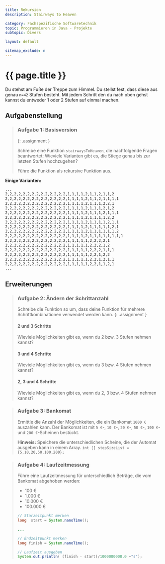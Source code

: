 ```yaml
---
title: Rekursion
description: Stairways to Heaven

category: Fachspezifische Softwaretechnik
topic: Programmieren in Java - Projekte
subtopic: Divers

layout: default

sitemap_exclude: n
---
```


# {{ page.title }}

Du stehst am Fuße der Treppe zum Himmel. Du stellst fest, dass diese aus genau `n=42` Stufen besteht.
Mit jedem Schritt den du nach oben gehst kannst du entweder 1 oder 2 Stufen auf einmal machen.


## Aufgabenstellung

> ### Aufgabe 1: Basisversion
> {: .assignment }
>
> Schreibe eine Funktion `stairwaysToHeaven`, die nachfolgende Fragen beantwortet:
> Wieviele Varianten gibt es, die Stiege genau bis zur letzten Stufen hochzugehen?
>
>Führe die Funktion als rekursive Funktion aus.

**Einige Varianten:**
```bash
...
2,2,2,2,2,2,2,2,2,2,2,2,2,2,1,1,1,1,2,1,1,2,1,1,2
2,2,2,2,2,2,2,2,2,2,2,2,2,2,1,1,1,1,2,1,1,2,1,1,1,1
2,2,2,2,2,2,2,2,2,2,2,2,2,2,1,1,1,1,2,1,1,1,2,2,1
2,2,2,2,2,2,2,2,2,2,2,2,2,2,1,1,1,1,2,1,1,1,2,1,2
2,2,2,2,2,2,2,2,2,2,2,2,2,2,1,1,1,1,2,1,1,1,2,1,1,1
2,2,2,2,2,2,2,2,2,2,2,2,2,2,1,1,1,1,2,1,1,1,1,2,2
2,2,2,2,2,2,2,2,2,2,2,2,2,2,1,1,1,1,2,1,1,1,1,2,1,1
2,2,2,2,2,2,2,2,2,2,2,2,2,2,1,1,1,1,2,1,1,1,1,1,2,1
2,2,2,2,2,2,2,2,2,2,2,2,2,2,1,1,1,1,2,1,1,1,1,1,1,2
2,2,2,2,2,2,2,2,2,2,2,2,2,2,1,1,1,1,2,1,1,1,1,1,1,1,1
2,2,2,2,2,2,2,2,2,2,2,2,2,2,1,1,1,1,1,2,2,2,2,1
2,2,2,2,2,2,2,2,2,2,2,2,2,2,1,1,1,1,1,2,2,2,1,2
2,2,2,2,2,2,2,2,2,2,2,2,2,2,1,1,1,1,1,2,2,2,1,1,1
2,2,2,2,2,2,2,2,2,2,2,2,2,2,1,1,1,1,1,2,2,1,2,2
2,2,2,2,2,2,2,2,2,2,2,2,2,2,1,1,1,1,1,2,2,1,2,1,1
2,2,2,2,2,2,2,2,2,2,2,2,2,2,1,1,1,1,1,2,2,1,1,2,1
...
```

## Erweiterungen

> ### Aufgabe 2: Ändern der Schrittanzahl
> Schreibe die Funktion so um, dass deine Funktion für mehrere Schrittkombinationen verwendet werden kann.
> {: .assignment }
>
> #### 2 und 3 Schritte
> Wieviele Möglichkeiten gibt es, wenn du 2 bzw. 3 Stufen nehmen kannst?
>
> #### 3 und 4 Schritte
> Wieviele Möglichkeiten gibt es, wenn du 3 bzw. 4 Stufen nehmen kannst?
>
> #### 2, 3 und 4 Schritte
> Wieviele Möglichkeiten gibt es, wenn du 2, 3 bzw. 4 Stufen nehmen kannst?


> ### Aufgabe 3: Bankomat
> Ermittle die Anzahl der Möglichkeiten, die ein Bankomat
> `1000 €` auszahlen kann. Der Bankomat ist mit `5 €`-, `10 €`-, `20 €`-, `50 €`-, `100 €`- und `200 €`-Scheinen bestückt.
> 
> 
> 
> **Hinweis:** Speichere die unterschiedlichen Scheine, die der Automat ausgeben kann in einem Array.
> `int [] stepSizeList = {5,10,20,50,100,200};`


> ### Aufgabe 4: Laufzeitmessung
> 
> Führe eine Laufzeitmessung für unterschiedlich Beträge, die vom Bankomat abgehoben werden:
> - 100 €
> - 1.000 €
> - 10.000 €
> - 100.000 €
> 
> ```java
> // Starzeitpunkt merken
> long  start = System.nanoTime();
> 
> ...
>
> // Endzeitpunkt merken
> long finish = System.nanoTime();
> 
> // Laufzeit ausgeben
> System.out.println( (finish - start)/1000000000.0 +"s");
> ```

